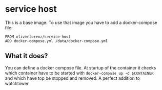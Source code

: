 # service host

This is a base image. To use that image you have to add a docker-compose file:

```
FROM oliverlorenz/service-host
ADD docker-compose.yml /data/docker-compose.yml
```

## What it does?

You can define a docker compose file. At startup of the container it checks which container have to be started with `docker-compose up -d $CONTAINER` and which have top be stopped and removed. A perfect addition to watchtower